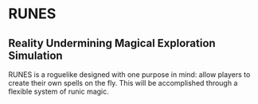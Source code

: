 RUNES
=====
Reality Undermining Magical Exploration Simulation
--------------------------------------------------

RUNES is a roguelike designed with one purpose in mind: allow players to create their own spells on the fly. This will be accomplished through a flexible system of runic magic.